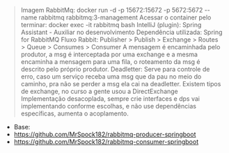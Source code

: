 > Imagem RabbitMq: docker run -d -p 15672:15672 -p 5672:5672 --name rabbitmq rabbitmq:3-management
> Acessar o container pelo terminar: docker exec -it rabbitmq bash
> IntelliJ (plugin): Spring Assistant - Auxiliar no desenvolvimento
> Dependência utilizada: Spring for RabbitMQ
> Fluxo Rabbit: Publisher > Publish > Exchange > Routes > Queue > Consumes > Consumer
A mensagem é encaminhada pelo produtor, a msg é interceptada por uma exchange e a mesma encaminha a mensagem para uma fila, o roteamento da msg é descrito pelo próprio produtor.
> Deadletter: Serve para controle de erro, caso um serviço receba uma msg que da pau no meio do caminho, pra não se perder a msg ela cai na deadletter.
> Existem tipos de exchange, no curso a gente usou a DirectExchange
> Implementação desacoplada, sempre crie interfaces e dps vai implementando conforme escolhas, e não use dependências específicas, aumenta o acoplamento.

- Base:
- https://github.com/MrSpock182/rabbitmq-producer-springboot
- https://github.com/MrSpock182/rabbitmq-consumer-springboot